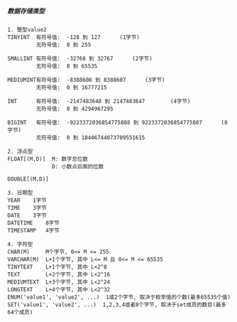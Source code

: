 ##### 数据存储类型
    1. 整型value2
    TINYINT  有符号值:	-128 到 127		(1字节)
    		 无符号值:	0 到 255
    		 
    SMALLINT 有符号值:	-32768 到 32767		(2字节)
    		 无符号值:  0 到 65535
    		 
    MEDIUMINT有符号值:  -8388608 到 8388607		(3字节)
    		 无符号值:  0 到 16777215
    		 
    INT  	 有符号值:  -2147483648 到 2147483647		(4字节)
    		 无符号值:  0 到 4294967295
    		 
    BIGINT   有符号值:  -9223372036854775808 到 9223372036854775807		(8字节)
    		 无符号值:	0 到 18446744073709551615
    		 
    2. 浮点型
    FLOAT[(M,D)]  M: 数字总位数
    			  D: 小数点后面的位数
    
    DOUBLE[(M,D)]
    
    3. 日期型
    YEAR 	1字节
    TIME 	3字节
    DATE 	3字节
    DATETIME 	8字节
    TIMESTAMP 	4字节
    
    4. 字符型
    CHAR(M)		M个字节, 0<= M <= 255
    VARCHAR(M)  L+1个字节, 其中 L<= M 且 0<= M <= 65535
    TINYTEXT 	L+1个字节, 其中 L<2^8
    TEXT		L+2个字节, 其中 L<2^16
    MEDIUMTEXT  L+3个字节, 其中 L<2^24
    LONGTEXT    L+4个字节, 其中 L<2^32
    ENUM('value1', 'value2', ...)  1或2个字节, 取决于枚举值的个数(最多65535个值)
    SET('value1', 'value2', ...)  1,2,3,4或者8个字节, 取决于set成员的数目(最多64个成员)